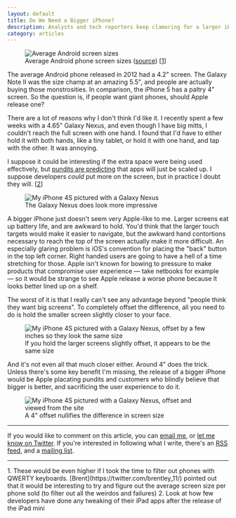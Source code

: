 ```yaml
---
layout: default
title: Do We Need a Bigger iPhone?
description: Analysts and tech reporters keep clamoring for a larger iPhone screen, but it's probably a bad idea.
category: articles
---
```

<figure class="extra-wide">
	<img src="http://static.keithsilgard.com/images/articles/bigger-iphone-screen/android-screen-size-averages.png" alt="Average Android screen sizes">
	<figcaption>Average Android phone screen sizes (<a href="http://en.wikipedia.org/wiki/Comparison_of_Android_devices#Smartphones">source</a>) [<a href="#footnotes">1</a>]</figcaption>
</figure>

The average Android phone released in 2012 had a 4.2" screen. The Galaxy Note II was the size champ at an amazing 5.5", and people are actually buying those monstrosities. In comparison, the iPhone 5 has a paltry 4" screen. So the question is, if people want giant phones, should Apple release one?

<!-- END -->

There are a lot of reasons why I don't think I'd like it. I recently spent a few weeks with a 4.65" Galaxy Nexus, and even though I have big mitts, I couldn't reach the full screen with one hand. I found that I'd have to either hold it with both hands, like a tiny tablet, or hold it with one hand, and tap with the other. It was annoying.

I suppose it could be interesting if the extra space were being used effectively, but [pundits are predicting](http://www.marco.org/2013/01/31/iphone-plus-speculation) that apps will just be scaled up. I suppose developers *could* put more on the screen, but in practice I doubt they will. \[[2](#footnotes)\]

<figure class="extra-wide">
	<img src="http://static.keithsilgard.com/images/articles/bigger-iphone-screen/galaxy-nexus-vs-iphone-4s.jpg" alt="My iPhone 4S pictured with a Galaxy Nexus">
	<figcaption>The Galaxy Nexus does look more impressive</figcaption>
</figure>

A bigger iPhone just doesn't seem very Apple-like to me. Larger screens eat up battery life, and are awkward to hold. You'd think that the larger touch targets would make it easier to navigate, but the awkward hand contortions necessary to reach the top of the screen actually make it more difficult. An especially glaring problem is iOS's convention for placing the "back" button in the top left corner. Right handed users are going to have a hell of a time stretching for those. Apple isn't known for bowing to pressure to make products that compromise user experience — take netbooks for example — so it would be strange to see Apple release a worse phone because it looks better lined up on a shelf.

The worst of it is that I really can't see any advantage beyond "people think they want big screens". To completely offset the difference, all you need to do is hold the smaller screen slightly closer to your face.

<figure class="extra-wide">
	<img src="http://static.keithsilgard.com/images/articles/bigger-iphone-screen/galaxy-nexu-vs-iphone-4-screen-size-offset.jpg" alt="My iPhone 4S pictured with a Galaxy Nexus, offset by a few inches so they look the same size">
	<figcaption>If you hold the larger screens slightly offset, it appears to be the same size</figcaption>
</figure>

And it's not even all that much closer either. Around 4" does the trick. Unless there's some key benefit I'm missing, the release of a bigger iPhone would be Apple placating pundits and customers who blindly believe that bigger is better, and sacrificing the user experience to do it.

<figure class="extra-wide">
	<img src="http://static.keithsilgard.com/images/articles/bigger-iphone-screen/galaxy-nexu-vs-iphone-4-screen-size-offset-side-view.jpg" alt="My iPhone 4S pictured with a Galaxy Nexus, offset and viewed from the site">
	<figcaption>A 4" offset nullifies the difference in screen size</figcaption>
</figure>

---

<p class="subtle">If you would like to comment on this article, you can <a href="mailto:hey@keithsilgard.com">email me</a>, or <a href="http://twitter.com/ironkeith">let me know on Twitter</a>. If you're interested in following what I write, there's an <a href="/atom.xml">RSS feed</a>, and a <a href="http://eepurl.com/jgbR9">mailing list</a>.</p>

<hr id="footnotes">
1.	These would be even higher if I took the time to filter out phones with QWERTY keyboards. [Brent](https://twitter.com/brentley_11/) pointed out that it would be interesting to try and figure out the average screen size per phone sold (to filter out all the weirdos and failures)
2.	Look at how few developers have done any tweaking of their iPad apps after the release of the iPad mini